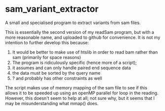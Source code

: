 # sam_variant_extractor
A small and specialised program to extract variants from sam files.

This is essentially the second version of my readSam program, but with a more
reasonable name, and uploaded to github for convenience. It is not my
intention to further develop this because:

1. It would be better to make use of htslib in order to read bam rather than
sam (primarily for space reasons)
2. The program is ridiculously specific (hence more of a script);
  1. it assumes and can only handle paired end sequence data
  2. the data must be sorted by the query name
  3. ? and probably has other constraints as well

The script makes use of memory mapping of the sam file to see if this allows
it to be speeded up using an openMP parallel for loop in the reading. However,
this doesn't seem to help at all; not sure why, but it seems that I may be
misunderstanding what mmap() does.
